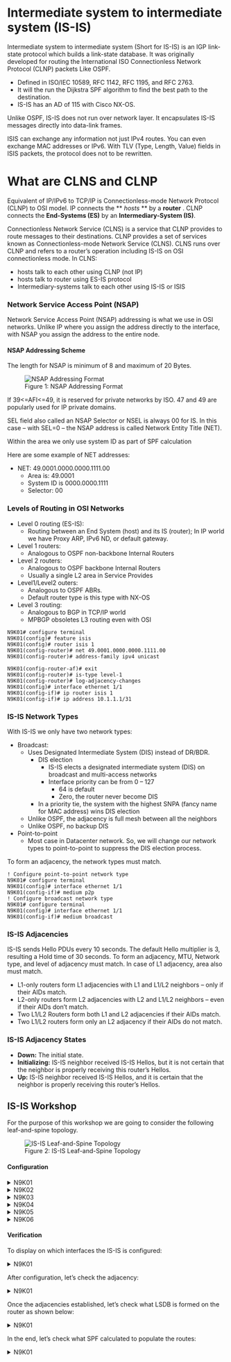 # Intermediate system to intermediate system (IS-IS)

Intermediate system to intermediate system (Short for IS-IS) is an IGP link-state protocol which builds a link-state database. It was originally developed for routing the International ISO Connectionless Network Protocol (CLNP) packets Like OSPF.

  * Defined in ISO/IEC 10589, RFC 1142, RFC 1195, and RFC 2763.
  * It will the run the Dijkstra SPF algorithm to find the best path to the destination.
  * IS-IS has an AD of 115 with Cisco NX-OS.

Unlike OSPF, IS-IS does not run over network layer. It encapsulates IS-IS messages directly into data-link frames.

ISIS can exchange any information not just IPv4 routes. You can even exchange MAC addresses or IPv6. With TLV (Type, Length, Value) fields in ISIS packets, the protocol does not to be rewritten.


# What are CLNS and CLNP


Equivalent of IP/IPv6 to TCP/IP is Connectionless-mode Network Protocol (CLNP) to OSI model. IP connects the ** *hosts* ** by a **router** . CLNP connects the **End-Systems (ES)** by an **Intermediary-System (IS)**.

Connectionless Network Service (CLNS) is a service that CLNP provides to route messages to their destinations. CLNP provides a set of services known as Connectionless-mode Network Service (CLNS). CLNS runs over CLNP and refers to a router’s operation including IS-IS on OSI connectionless mode. In CLNS:

  * hosts talk to each other using CLNP (not IP)
  * hosts talk to router using ES-IS protocol
  * Intermediary-systems talk to each other using IS-IS or ISIS

### Network Service Access Point (NSAP)

Network Service Access Point (NSAP) addressing is what we use in OSI networks. Unlike IP where you assign the address directly to the interface, with NSAP you assign the address to the entire node.

#### NSAP Addressing Scheme

The length for NSAP is minimum of 8 and maximum of 20 Bytes.

<figure>
  <img src="https://user-images.githubusercontent.com/31813625/235539939-b0423bf9-6cf4-4840-a659-347c343cb60d.png" alt="NSAP Addressing Format">
  <figcaption>Figure 1: NSAP Addressing Format</figcaption>
</figure>


If 39<=AFI<=49, it is reserved for private networks by ISO. 47 and 49 are popularly used for IP private domains.

SEL field also called an NSAP Selector or NSEL is always 00 for IS. In this case – with SEL=0 – the NSAP address is called Network Entity Title (NET).

Within the area we only use system ID as part of SPF calculation

Here are some example of NET addresses:

* NET: 49.0001.0000.0000.1111.00
  * Area is: 49.0001
  * System ID is 0000.0000.1111
  * Selector: 00

### Levels of Routing in OSI Networks

* Level 0 routing (ES-IS):
  * Routing between an End System (host) and its IS (router); In IP world we have Proxy ARP, IPv6 ND, or default gateway.
* Level 1 routers:
  * Analogous to OSPF non-backbone Internal Routers
* Level 2 routers:
  * Analogous to OSPF backbone Internal Routers
  * Usually a single L2 area in Service Provides
* Level1/Level2 outers:
  * Analogous to OSPF ABRs.
  * Default router type is this type with NX-OS
* Level 3 routing:
  * Analogous to BGP in TCP/IP world
  * MPBGP obsoletes L3 routing even with OSI

```abap  
N9K01# configure terminal
N9K01(config)# feature isis
N9K01(config)# router isis 1
N9K01(config-router)# net 49.0001.0000.0000.1111.00
N9K01(config-router)# address-family ipv4 unicast

N9K01(config-router-af)# exit
N9K01(config-router)# is-type level-1
N9K01(config-router)# log-adjacency-changes
N9K01(config)# interface ethernet 1/1
N9K01(config-if)# ip router isis 1
N9K01(config-if)# ip address 10.1.1.1/31
```

### IS-IS Network Types

With IS-IS we only have two network types:

  * Broadcast:
    * Uses Designated Intermediate System (DIS) instead of DR/BDR.
      * DIS election
        * IS-IS elects a designated intermediate system (DIS) on broadcast and multi-access networks
	    * Interface priority can be from 0 – 127
		  * 64 is default
		  * Zero, the router never become DIS
	  * In a priority tie, the system with the highest SNPA (fancy name for MAC address) wins DIS election
    * Unlike OSPF, the adjacency is full mesh between all the neighbors
    * Unlike OSPF, no backup DIS
  * Point-to-point
    * Most case in Datacenter network. So, we will change our network types to point-to-point to suppress the DIS election process.

To form an adjacency, the network types must match.

```abap
! Configure point-to-point network type
N9K01# configure terminal
N9K01(config)# interface ethernet 1/1
N9K01(config-if)# medium p2p
! Configure broadcast network type
N9K01# configure terminal
N9K01(config)# interface ethernet 1/1
N9K01(config-if)# medium broadcast
```

### IS-IS Adjacencies

IS-IS sends Hello PDUs every 10 seconds. The default Hello multiplier is 3, resulting a Hold time of 30 seconds. To form an adjacency, MTU, Network type, and level of adjacency must match. In case of L1 adjacency, area also must match.

* L1-only routers form L1 adjacencies with L1 and L1/L2 neighbors – only if their AIDs match.
* L2-only routers form L2 adjacencies with L2 and L1/L2 neighbors – even if their AIDs don’t match.
* Two L1/L2 Routers form both L1 and L2 adjacencies if their AIDs match.
* Two L1/L2 routers form only an L2 adjacency if their AIDs do not match.

### IS-IS Adjacency States

  * **Down:** The initial state.
  * **Initializing:** IS-IS neighbor received IS-IS Hellos, but it is not certain that the neighbor is properly receiving this router’s Hellos.
  * **Up:** IS-IS neighbor received IS-IS Hellos, and it is certain that the neighbor is properly receiving this router’s Hellos.


## IS-IS Workshop

For the purpose of this workshop we are going to consider the following leaf-and-spine topology.

<figure>
  <img src="https://user-images.githubusercontent.com/31813625/235541992-06cb69f1-1c46-42f2-8bb0-72bcb41da963.png" alt="IS-IS Leaf-and-Spine Topology">
  <figcaption>Figure 2: IS-IS Leaf-and-Spine Topology</figcaption>
</figure>

#### Configuration

<details>
 
<summary>N9K01</summary>

```abap
configure terminal
    feature isis
  interface Ethernet1/1
     no switchport
     ip address 10.1.1.0/31
     no shutdown
    interface Ethernet1/2
     no switchport
     ip address 10.1.1.2/31
     no shutdown
    interface Ethernet1/3
     no switchport
     ip address 10.1.1.4/31
     no shutdown
    interface Ethernet1/4
     no switchport
    ip address 10.1.1.6/31
     no shutdown
    router isis 1
      net 49.0001.0000.0000.1111.00
    address-family ipv4 unicast
    is-type level-1
    log-adjacency-changes
    interface ethernet 1/1-4
      ip router isis 1
     medium p2p
    exit
```
</details>

<details>

<summary>N9K02</summary>

```abap
configure terminal
    feature isis
  interface Ethernet1/1
     no switchport
     ip address 10.1.1.8/31
     no shutdown
    interface Ethernet1/2
     no switchport
     ip address 10.1.1.10/31
     no shutdown
    interface Ethernet1/3
     no switchport
     ip address 10.1.1.12/31
     no shutdown
    interface Ethernet1/4
     no switchport
    ip address 10.1.1.14/31
    router isis 1
      net 49.0001.0000.0000.2222.00
    address-family ipv4 unicast
    is-type level-1
    log-adjacency-changes
    interface ethernet 1/1-4
      ip router isis 1
     medium p2p
    exit
```
</details>

<details>

<summary>N9K03</summary>

```abap
configure terminal
    feature isis
  interface Ethernet1/1
     no switchport
     ip address 10.1.1.1/31
     no shutdown
    interface Ethernet1/2
     no switchport
     ip address 10.1.1.9/31
     no shutdown
  interface Ethernet1/6
     no switchport
     ip address 172.16.1.1/24
     no shutdown 
    interface Ethernet1/7
     no switchport
     ip address 172.16.2.1/24
     no shutdown
    router isis 1
      net 49.0001.0000.0000.3333.00
    address-family ipv4 unicast
    is-type level-1
    log-adjacency-changes
    interface ethernet 1/1-2
      ip router isis 1
     medium p2p
  interface ethernet 1/6-7
  ip router isis 1 
    exit
```
</details>

<details>

<summary>N9K04</summary>

```abap
configure terminal
    feature isis
  interface Ethernet1/1
     no switchport
     ip address 10.1.1.3/31
     no shutdown
    interface Ethernet1/2
     no switchport
     ip address 10.1.1.11/31
     no shutdown
  interface Ethernet1/6
     no switchport
     ip address 172.16.3.1/24
     no shutdown 
    interface Ethernet1/7
     no switchport
     ip address 172.16.4.1/24
     no shutdown
    router isis 1
      net 49.0001.0000.0000.4444.00
    address-family ipv4 unicast
    is-type level-1
    log-adjacency-changes
    interface ethernet 1/1-2
      ip router isis 1
     medium p2p
  interface ethernet 1/6-7
  ip router isis 1 
    exit
```
</details>

<details>

<summary>N9K05</summary>

```abap
configure terminal
    feature isis
  interface Ethernet1/1
     no switchport
     ip address 10.1.1.5/31
     no shutdown
    interface Ethernet1/2
     no switchport
     ip address 10.1.1.13/31
     no shutdown
  interface Ethernet1/6
     no switchport
     ip address 172.16.5.1/24
     no shutdown 
    interface Ethernet1/7
     no switchport
     ip address 172.16.6.1/24
     no shutdown
    router isis 1
      net 49.0001.0000.0000.5555.00
      address-family ipv4 unicast
      is-type level-1
    log-adjacency-changes
  interface ethernet 1/1-2
    ip router isis 1
     medium p2p
    interface ethernet 1/6-7
    ip router isis 1 
    exit
```
</details>

<details>

<summary>N9K06</summary>

```abap
configure terminal
    feature isis
  interface Ethernet1/1
     no switchport
     ip address 10.1.1.7/31
     no shutdown
    interface Ethernet1/2
     no switchport
     ip address 10.1.1.15/31
     no shutdown
  interface Ethernet1/6
     no switchport
     ip address 172.16.7.1/24
     no shutdown 
    interface Ethernet1/7
     no switchport
     ip address 172.16.8.1/24
     no shutdown
    router isis 1
      net 49.0001.0000.0000.6666.00
      address-family ipv4 unicast
      is-type level-1
    log-adjacency-changes
  interface ethernet 1/1-2
    ip router isis 1
     medium p2p
    interface ethernet 1/6-7
    ip router isis 1 
    exit
```
</details>

#### Verification

To display on which interfaces the IS-IS is configured:

<details>

<summary>N9K01</summary>

```boo
N9K01# show isis interface brief
IS-IS process: 1 VRF: default
Interface    Type  Idx State        Circuit   MTU  Metric  Priority  Adjs/AdjsUp
                                                   L1  L2  L1  L2    L1    L2
--------------------------------------------------------------------------------
Topology: TopoID: 0
Ethernet1/1  P2P   1     Up/Ready   0x01/L1   1500 40  40  64  64    1/1   0/0
Topology: TopoID: 0
Ethernet1/2  P2P   2     Up/Ready   0x01/L1   1500 40  40  64  64    1/1   0/0
Topology: TopoID: 0
Ethernet1/3  P2P   3     Up/Ready   0x01/L1   1500 40  40  64  64    1/1   0/0
Topology: TopoID: 0
Ethernet1/4  P2P   4     Up/Ready   0x01/L1   1500 40  40  64  64    1/1   0/0
```
</details>

After configuration, let’s check the adjacency:

<details>

<summary>N9K01</summary>

```boo
N9K01# show isis adjacency
IS-IS process: 1 VRF: default
IS-IS adjacency database:
Legend: '!': No AF level connectivity in given topology
System ID       SNPA            Level  State  Hold Time  Interface
N9K03           N/A             1      UP     00:00:29   Ethernet1/1
N9K04           N/A             1      UP     00:00:29   Ethernet1/2
N9K06           N/A             1      UP     00:00:25   Ethernet1/3
N9K06           N/A             1      UP     00:00:25   Ethernet1/4
```
</details>

Once the adjacencies established, let’s check what LSDB is formed on the router as shown below:

<details>

<summary>N9K01</summary>

```boo
N9K01# show isis database
IS-IS Process: 1 LSP database VRF: default
IS-IS Level-1 Link State Database
  LSPID                 Seq Number   Checksum  Lifetime   A/P/O/T
  N9K01.00-00         * 0x0000000C   0xC9F3    1062       0/0/0/1
  switch.00-00          0x0000000F   0x4A7C    1064       0/0/0/1
  N9K03.00-00           0x00000018   0x9382    800        0/0/0/1
  N9K04.00-00           0x00000007   0x9659    884        0/0/0/1
  N9K06.00-00           0x00000007   0x8F28    987        0/0/0/1
  N9K06.00-00           0x00000007   0xD0B0    1068       0/0/0/1

IS-IS Level-2 Link State Database
  LSPID                 Seq Number   Checksum  Lifetime   A/P/O/T
```
</details>  

In the end, let’s check what SPF calculated to populate the routes:

<details>

<summary>N9K01</summary>

```boo
N9K01# show ip route isis-1
IP Route Table for VRF "default"
'*' denotes best ucast next-hop
'**' denotes best mcast next-hop
'[x/y]' denotes [preference/metric]
'%<string>' in via output denotes VRF <string>

10.1.1.8/31, ubest/mbest: 1/0
    *via 10.1.1.1, Eth1/1, [115/80], 00:07:36, isis-1, L1
10.1.1.10/31, ubest/mbest: 1/0
    *via 10.1.1.3, Eth1/2, [115/80], 00:05:54, isis-1, L1
10.1.1.12/31, ubest/mbest: 1/0
    *via 10.1.1.5, Eth1/3, [115/80], 00:04:19, isis-1, L1
10.1.1.14/31, ubest/mbest: 1/0
    *via 10.1.1.7, Eth1/4, [115/80], 00:02:57, isis-1, L1
172.16.1.0/24, ubest/mbest: 1/0
    *via 10.1.1.1, Eth1/1, [115/80], 00:07:29, isis-1, L1
172.16.2.0/24, ubest/mbest: 1/0
    *via 10.1.1.1, Eth1/1, [115/80], 00:07:28, isis-1, L1
172.16.3.0/24, ubest/mbest: 1/0
    *via 10.1.1.3, Eth1/2, [115/80], 00:05:54, isis-1, L1
172.16.4.0/24, ubest/mbest: 1/0
    *via 10.1.1.3, Eth1/2, [115/80], 00:05:54, isis-1, L1
172.16.5.0/24, ubest/mbest: 1/0
    *via 10.1.1.5, Eth1/3, [115/80], 00:04:19, isis-1, L1
172.16.6.0/24, ubest/mbest: 1/0
    *via 10.1.1.5, Eth1/3, [115/80], 00:04:19, isis-1, L1
172.16.7.0/24, ubest/mbest: 1/0
    *via 10.1.1.7, Eth1/4, [115/80], 00:02:57, isis-1, L1
172.16.8.0/24, ubest/mbest: 1/0
    *via 10.1.1.7, Eth1/4, [115/80], 00:02:57, isis-1, L1
```
</details>  